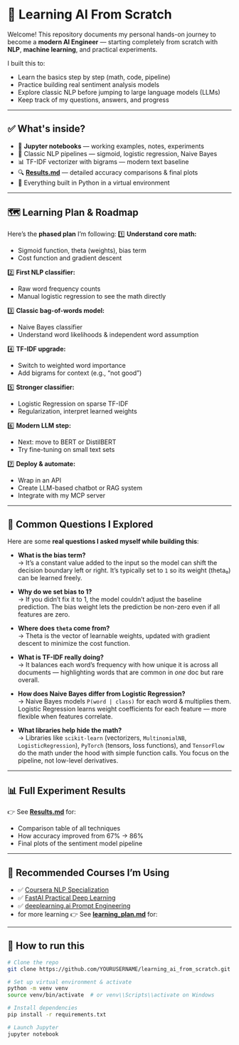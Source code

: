 # 🤖 Learning AI From Scratch

Welcome! This repository documents my personal hands-on journey to become a **modern AI Engineer** — starting completely from scratch with **NLP**, **machine learning**, and practical experiments.

I built this to:
- Learn the basics step by step (math, code, pipeline)
- Practice building real sentiment analysis models
- Explore classic NLP before jumping to large language models (LLMs)
- Keep track of my questions, answers, and progress

---

## ✅ What's inside?

- 📓 **Jupyter notebooks** — working examples, notes, experiments  
- 🧩 Classic NLP pipelines — sigmoid, logistic regression, Naive Bayes  
- 📊 TF-IDF vectorizer with bigrams — modern text baseline  
- 🔍 **[Results.md](Results.md)** — detailed accuracy comparisons & final plots  
- 📂 Everything built in Python in a virtual environment

---

## 🗺️ Learning Plan & Roadmap

Here’s the **phased plan** I’m following:
1️⃣ **Understand core math:**  
   - Sigmoid function, theta (weights), bias term  
   - Cost function and gradient descent  

2️⃣ **First NLP classifier:**  
   - Raw word frequency counts  
   - Manual logistic regression to see the math directly

3️⃣ **Classic bag-of-words model:**  
   - Naive Bayes classifier  
   - Understand word likelihoods & independent word assumption

4️⃣ **TF-IDF upgrade:**  
   - Switch to weighted word importance  
   - Add bigrams for context (e.g., “not good”)

5️⃣ **Stronger classifier:**  
   - Logistic Regression on sparse TF-IDF  
   - Regularization, interpret learned weights

6️⃣ **Modern LLM step:**  
   - Next: move to BERT or DistilBERT  
   - Try fine-tuning on small text sets

7️⃣ **Deploy & automate:**  
   - Wrap in an API  
   - Create LLM-based chatbot or RAG system  
   - Integrate with my MCP server

---

## 🔢 Common Questions I Explored

Here are some **real questions I asked myself while building this**:

- **What is the bias term?**  
  → It’s a constant value added to the input so the model can shift the decision boundary left or right. It’s typically set to `1` so its weight (theta₀) can be learned freely.  

- **Why do we set bias to 1?**  
  → If you didn’t fix it to 1, the model couldn’t adjust the baseline prediction. The bias weight lets the prediction be non-zero even if all features are zero.

- **Where does `theta` come from?**  
  → Theta is the vector of learnable weights, updated with gradient descent to minimize the cost function.

- **What is TF-IDF really doing?**  
  → It balances each word’s frequency with how unique it is across all documents — highlighting words that are common in *one* doc but rare overall.

- **How does Naive Bayes differ from Logistic Regression?**  
  → Naive Bayes models `P(word | class)` for each word & multiplies them. Logistic Regression learns weight coefficients for each feature — more flexible when features correlate.

- **What libraries help hide the math?**  
  → Libraries like `scikit-learn` (vectorizers, `MultinomialNB`, `LogisticRegression`), `PyTorch` (tensors, loss functions), and `TensorFlow` do the math under the hood with simple function calls. You focus on the pipeline, not low-level derivatives.

---

## 📊 Full Experiment Results

👉 See **[Results.md](Results.md)** for:
- Comparison table of all techniques
- How accuracy improved from 67% → 86%
- Final plots of the sentiment model pipeline

---

## 🚀 Recommended Courses I’m Using

- ✅ [Coursera NLP Specialization](https://www.coursera.org/specializations/natural-language-processing)
- ✅ [FastAI Practical Deep Learning](https://course.fast.ai/)
- ✅ [deeplearning.ai Prompt Engineering](https://learn.deeplearning.ai/)
- for more learning 👉 See **[learning_plan.md](learning_plan.md)** for:

---

## 🔗 How to run this

```bash
# Clone the repo
git clone https://github.com/YOURUSERNAME/learning_ai_from_scratch.git

# Set up virtual environment & activate
python -m venv venv
source venv/bin/activate  # or venv\\Scripts\\activate on Windows

# Install dependencies
pip install -r requirements.txt

# Launch Jupyter
jupyter notebook
